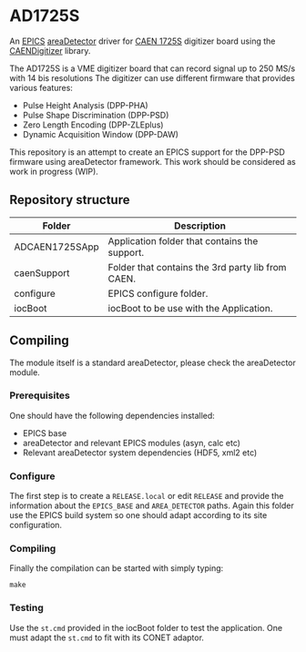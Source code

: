 # AD1725S

An [EPICS](http://www.aps.anl.gov/epics) [areaDetector](https://github.com/areaDetector/areaDetector/blob/master/README.md)
driver for [CAEN 1725S](https://www.caen.it/products/v1725/) digitizer board using the
[CAENDigitizer](https://www.caen.it/products/caendigitizer-library/) library.

The AD1725S is a VME digitizer board that can record signal up to 250 MS/s with 14 bis resolutions
The digitizer can use different firmware that provides various features:
- Pulse Height Analysis (DPP-PHA)
- Pulse Shape Discrimination (DPP-PSD)
- Zero Length Encoding (DPP-ZLEplus) 
- Dynamic Acquisition Window (DPP-DAW)

This repository is an attempt to create an EPICS support for the DPP-PSD firmware using areaDetector framework. This work should be considered as work in progress (WIP).

## Repository structure

| Folder         | Description                                      |
| -------------- | ------------------------------------------------ |
| ADCAEN1725SApp | Application folder that contains the support.    |
| caenSupport    | Folder that contains the 3rd party lib from CAEN. |
| configure      | EPICS configure folder.                           |
| iocBoot        | iocBoot to be use with the Application.           |

## Compiling

The module itself is a standard areaDetector, please check the areaDetector module.

### Prerequisites

One should have the following dependencies installed:
- EPICS base
- areaDetector and relevant EPICS modules (asyn, calc etc)
- Relevant areaDetector system dependencies (HDF5, xml2 etc)

### Configure

The first step is to create a `RELEASE.local` or edit `RELEASE` and provide the information about the `EPICS_BASE` and `AREA_DETECTOR` paths.
Again this folder use the EPICS build system so one should adapt according to its site configuration.

### Compiling

Finally the compilation can be started with simply typing:
```
make
```

### Testing

Use the `st.cmd` provided in the iocBoot folder to test the application. One must adapt the `st.cmd` to fit with its CONET adaptor.